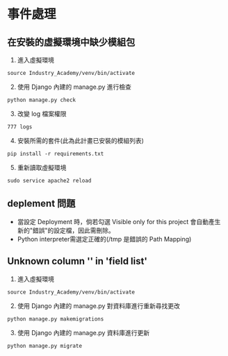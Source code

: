 # 事件處理

## 在安裝的虛擬環境中缺少模組包

1. 進入虛擬環境
```
source Industry_Academy/venv/bin/activate
```

2. 使用 Django 內建的 manage.py 進行檢查
```
python manage.py check
```

3. 改變 log 檔案權限
```
777 logs
```

4. 安裝所需的套件(此為此計畫已安裝的模組列表)
```
pip install -r requirements.txt
```

5. 重新讀取虛擬環境
```
sudo service apache2 reload
```

## deplement 問題
* 當設定 Deployment 時，倘若勾選 Visible only for this project 會自動產生新的"錯誤"的設定檔，因此需刪除。
* Python interpreter需選定正確的(/tmp 是錯誤的 Path Mapping)

## Unknown column '' in 'field list'
1. 進入虛擬環境
```
source Industry_Academy/venv/bin/activate
```

2. 使用 Django 內建的 manage.py 對資料庫進行重新尋找更改
```
python manage.py makemigrations
```

3. 使用 Django 內建的 manage.py 資料庫進行更新
```
python manage.py migrate
```


